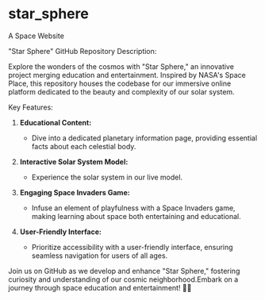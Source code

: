 # star_sphere
A Space Website

"Star Sphere" GitHub Repository Description:

Explore the wonders of the cosmos with "Star Sphere," an innovative project merging education and entertainment. Inspired by NASA's Space Place, this repository houses the codebase for our immersive online platform dedicated to the beauty and complexity of our solar system.

Key Features:
1. **Educational Content:**
   - Dive into a dedicated planetary information page, providing essential facts about each celestial body.

2. **Interactive Solar System Model:**
   - Experience the solar system in our live model.

3. **Engaging Space Invaders Game:**
   - Infuse an element of playfulness with a Space Invaders game, making learning about space both entertaining and educational.

4. **User-Friendly Interface:**
   - Prioritize accessibility with a user-friendly interface, ensuring seamless navigation for users of all ages.


Join us on GitHub as we develop and enhance "Star Sphere," fostering curiosity and understanding of our cosmic neighborhood.Embark on a journey through space education and entertainment! 🚀✨
